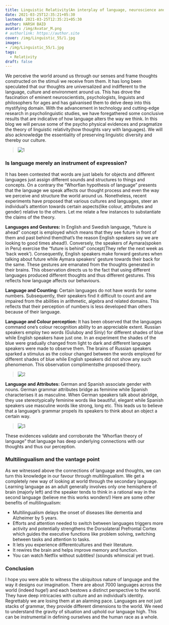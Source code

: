 ```yaml
---
title: Linguistic Relativity(An interplay of language, neuroscience and our perception of the world)
date: 2021-03-25T12:35:21+05:30
lastmod: 2021-03-25T12:35:21+05:30
author: HARSH BAID
avatar: /img/Avatar_M.png
# authorlink: https://author.site
cover: /img/Linguistic_55/1.jpg
images: 
- /img/Linguistic_55/1.jpg
tags:
  - Relativity
draft: false
---
```


We perceive the world around us through our senses and frame thoughts constructed on the stimuli we receive from them. It has long been speculated that our thoughts are universalized and indifferent to the language, culture and environment around us. This has drove the fascination of eminent neuroscientists, psychologists, linguists and philosophers for ages and has galvanised them to delve deep into this mystifying domain.  With the advancement in technology and cutting-edge research in psycholinguistic studies, we have foregathered some conclusive results that are indicative of how language alters the way we think. In this blog we will peruse some of the psycho physical evidences and pragmatize the theory of linguistic relativity(how thoughts vary with languages). We will also acknowledge the essentiality of preserving linguistic diversity and thereby our culture.

<!--more-->

> ![1](/img/Linguistic_55/1.jpg)

### Is language merely an instrument of expression?

It has been contested that words are just labels for objects and different languages just assign different sounds and structures to things and concepts. On a contrary the “Whorfian hypothesis of language” presents that the language we speak affects our thought process and even the way we perceive and structure the world around us. Nonetheless, recent experiments have proposed that various cultures and languages, steer an individual’s attention towards certain aspects(like colour, attributes and gender) relative to the others.  Let me relate a few instances to substantiate the claims of the theory.

**Languages and Gestures:** In English and Swedish language, “future is ahead” concept is employed which means that they see future in front of them and past behind them(that’s the reason English speakers say we are looking to good times ahead!). Conversely, the speakers of Aymara(spoken in Peru) exercise the “future is behind” concept(They refer the next week as ‘back week’). Consequently, English speakers make forward gestures when talking about future while Aymara speakers’ gesture towards their back for the same. These gestures are emanated from the thoughts generated in their brains. This observation directs us to the fact that using different languages produced different thoughts and thus different gestures. This reflects how language affects our behaviours.

 

**Language and Counting:** Certain languages do not have words for some numbers. Subsequently, their speakers find it difficult to count and are impaired from the abilities in arithmetic, algebra and related domains. This reflects that their perception of numbers is less developed than others because of their language.

**Language and Colour perception:** It has been observed that the languages command one’s colour recognition ability to an appreciable extent. Russian speakers employ two words (Guluboy and Siniy) for different shades of blue while English speakers have just one. In an experiment the shades of the blue were gradually changed from light to dark and different language speakers were made to observe them. The brains of Russian speakers sparked a stimulus as the colour changed between the words employed for different shades of blue while English speakers did not show any such phenomenon. This observation complimentsthe proposed theory.

 > ![2](/img/Linguistic_55/2.jpg)

**Language and Attributes:** German and Spanish associate gender with nouns. German grammar attributes bridge as feminine while Spanish characterises it as masculine. When German speakers talk about abridge, they use stereotypically feminine words like beautiful, elegant while Spanish speakers use masculine words like strong, long etc. This leads us to believe that a language’s grammar propels its speakers to think about an object a certain way.

 > ![3](/img/Linguistic_55/3.jpg)


These evidences validate and corroborate the ‘Whorfian theory of language” that language has deep underlying connections with our thoughts and thus our perception.

### Multilingualism and the vantage point

As we witnessed above the connections of language and thoughts, we can turn this knowledge in our favour through multilingualism. We get a completely new way of looking at world through the secondary language. Learning language as an adult generally involves only one hemisphere of brain (majorly left) and the speaker tends to think in a rational way in the second language (believe me this works wonders!)
Here are some other benefits of multilingualism:
- Multilingualism delays the onset of diseases like dementia and Alzheimer by 5 years.
- Efforts and attention needed to switch between languages triggers more activity and potentially strengthens the Dorsolateral Prefrontal Cortex which guides the executive functions like problem solving, switching between tasks and attention to tasks.
- It lets you experience differentcultures and their literature.
- It rewires the brain and helps improve memory and function.
- You can watch Netflix without subtitles! (sounds whimsical yet true). 

 


### Conclusion
I hope you were able to witness the ubiquitous nature of language and the way it designs our imagination. There are about 7000 languages across the world (indeed huge!) and each bestows a distinct perspective to the world. They have deep intricacies with culture and an individual’s identity. Regrettably we are losing them at an alarming pace. Languages are not just stacks of grammar, they provide different dimensions to the world. We need to understand the gravity of situation and uphold our language high. This can be instrumental in defining ourselves and the human race as a whole.


